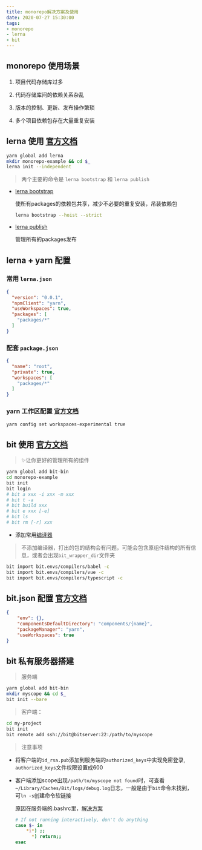 ```yaml
---
title: monorepo解决方案及使用
date: 2020-07-27 15:30:00
tags:
- monorepo
- lerna
- bit
---
```

## monorepo 使用场景  

1. 项目代码存储库过多  

1. 代码存储库间的依赖关系杂乱

1. 版本的控制、更新、发布操作繁琐

1. 多个项目依赖包存在大量重复安装  

## lerna 使用 [官方文档](https://github.com/lerna/lerna)

``` bash
yarn global add lerna
mkdir monorepo-example && cd $_
lerna init --independent
```

> 两个主要的命令是 `lerna bootstrap` 和 `lerna publish`

- [lerna bootstrap](https://github.com/lerna/lerna/tree/master/commands/bootstrap#readme)

  使所有packages的依赖包共享，减少不必要的重复安装，吊装依赖包

  ``` bash
  lerna bootstrap --hoist --strict
  ```

- [lerna publish](https://github.com/lerna/lerna/tree/master/commands/publish#readme)

  管理所有的packages发布

## lerna + yarn 配置

### 常用 `lerna.json`

``` json
{
  "version": "0.0.1",
  "npmClient": "yarn",
  "useWorkspaces": true,
  "packages": [
    "packages/*"
  ]
}
```

### 配套 `package.json`

``` json
{
  "name": "root",
  "private": true,
  "workspaces": [
    "packages/*"
  ]
}
```

### yarn 工作区配置 [官方文档](https://classic.yarnpkg.com/zh-Hans/docs/workspaces)

``` bash
yarn config set workspaces-experimental true
```

## bit 使用 [官方文档](https://docs.bit.dev/docs/quick-start)

> ✨让你更好的管理所有的组件

``` bash
yarn global add bit-bin
cd monorepo-example
bit init
bit login
# bit a xxx -i xxx -m xxx
# bit t -a
# bit build xxx
# bit e xxx [-e]
# bit ls
# bit rm [-r] xxx
```

- 添加常用[编译器](https://bit.dev/bit/envs)

> 不添加编译器，打出的包的结构会有问题，可能会包含原组件结构的所有信息，或者会出现`bit_wrapper_dir`文件夹

``` bash
bit import bit.envs/compilers/babel -c
bit import bit.envs/compilers/vue -c
bit import bit.envs/compilers/typescript -c
```

## bit.json 配置 [官方文档](https://docs.bit.dev/docs/conf-bit-json)

``` json
{
    "env": {},
    "componentsDefaultDirectory": "components/{name}",
    "packageManager": "yarn",
    "useWorkspaces": true
}
```

## bit 私有服务器搭建

> 服务端

``` bash
yarn global add bit-bin
mkdir myscope && cd $_
bit init --bare
```

> 客户端：

``` bash
cd my-project
bit init
bit remote add ssh://bit@bitserver:22:/path/to/myscope
```

> 注意事项

- 将客户端的`id_rsa.pub`添加到服务端的`authorized_keys`中实现免密登录, `authorized_keys`文件权限设置成600

- 客户端添加scope出现`/path/to/myscope not found`时，可查看`~/Library/Caches/Bit/logs/debug.log`日志，一般是由于`bit`命令未找到，可`ln -s`创建命令软链接

  原因在服务端的.bashrc里，[解决方案](https://github.com/teambit/bit/issues/1236)

  ``` bash
  # If not running interactively, don't do anything
  case $- in
      *i*) ;;
        *) return;;
  esac
  ```
